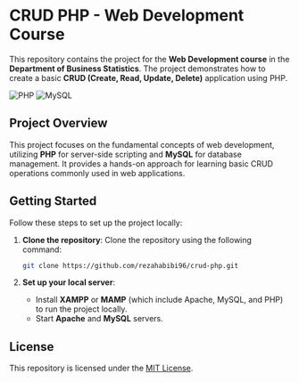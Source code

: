 # CRUD PHP - Web Development Course

This repository contains the project for the **Web Development course** in the **Department of Business Statistics**. The project demonstrates how to create a basic **CRUD (Create, Read, Update, Delete)** application using PHP.

![PHP](https://img.shields.io/badge/PHP.svg?style=flat-square&logo=php)
![MySQL](https://img.shields.io/badge/MySQL.svg?style=flat-square&logo=mysql)

## Project Overview

This project focuses on the fundamental concepts of web development, utilizing **PHP** for server-side scripting and **MySQL** for database management. It provides a hands-on approach for learning basic CRUD operations commonly used in web applications.

## Getting Started

Follow these steps to set up the project locally:

1. **Clone the repository**:
   Clone the repository using the following command:

    ```bash
    git clone https://github.com/rezahabibi96/crud-php.git
    ```

2. **Set up your local server**:
   - Install **XAMPP** or **MAMP** (which include Apache, MySQL, and PHP) to run the project locally.
   - Start **Apache** and **MySQL** servers.

## License

This repository is licensed under the [MIT License](LICENSE).
